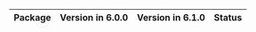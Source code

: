 <!-- markdown-link-check-disable -->

| Package   | Version in 6.0.0   | Version in 6.1.0   | Status   |
|-----------|--------------------|--------------------|----------|